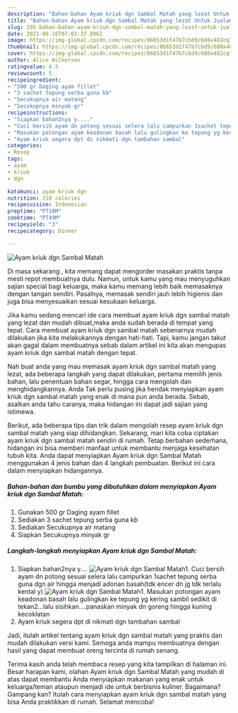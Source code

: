 ```yaml
---
description: "Bahan-bahan Ayam kriuk dgn Sambal Matah yang lezat Untuk Jualan"
title: "Bahan-bahan Ayam kriuk dgn Sambal Matah yang lezat Untuk Jualan"
slug: 195-bahan-bahan-ayam-kriuk-dgn-sambal-matah-yang-lezat-untuk-jualan
date: 2021-06-16T07:03:37.896Z
image: https://img-global.cpcdn.com/recipes/86653d1f47b7cbd9/680x482cq70/ayam-kriuk-dgn-sambal-matah-foto-resep-utama.jpg
thumbnail: https://img-global.cpcdn.com/recipes/86653d1f47b7cbd9/680x482cq70/ayam-kriuk-dgn-sambal-matah-foto-resep-utama.jpg
cover: https://img-global.cpcdn.com/recipes/86653d1f47b7cbd9/680x482cq70/ayam-kriuk-dgn-sambal-matah-foto-resep-utama.jpg
author: Alice Wilkerson
ratingvalue: 4.3
reviewcount: 5
recipeingredient:
- "500 gr Daging ayam fillet"
- "3 sachet tepung serba guna kb"
- "Secukupnya air matang"
- "Secukupnya minyak gr"
recipeinstructions:
- "Siapkan bahan2nya y...."
- "Cuci bersih ayam dn potong sesuai selera lalu campurkan 1sachet tepung serba guna dgn air hingga menjadi adonan basah(tdk encer dn jg tdk terlalu kental y)"
- "Masukan potongan ayam keadonan basah lalu gulingkan ke tepung yg kering sambil sedikit di tekan2...lalu sisihkan....panaskan minyak dn goreng hingga kuning kecoklatan"
- "Ayam kriuk segera dpt di nikmati dgn tambahan sambal"
categories:
- Resep
tags:
- ayam
- kriuk
- dgn

katakunci: ayam kriuk dgn 
nutrition: 210 calories
recipecuisine: Indonesian
preptime: "PT10M"
cooktime: "PT49M"
recipeyield: "3"
recipecategory: Dinner

---
```



![Ayam kriuk dgn Sambal Matah](https://img-global.cpcdn.com/recipes/86653d1f47b7cbd9/680x482cq70/ayam-kriuk-dgn-sambal-matah-foto-resep-utama.jpg)

Di masa  sekarang , kita memang dapat mengorder masakan praktis tanpa mesti repot membuatnya dulu. Namun, untuk kamu yang mau menyuguhkan sajian special bagi keluarga, maka kamu memang lebih baik memasaknya dengan tangan sendiri. Pasalnya, memasak sendiri jauh lebih higienis dan juga bisa menyesuaikan sesuai kesukaan keluarga.

Jika kamu sedang mencari ide cara membuat ayam kriuk dgn sambal matah yang lezat dan mudah dibuat,maka anda sudah berada di tempat yang tepat. Cara membuat ayam kriuk dgn sambal matah  sebenarnya mudah dilakukan jika kita melakukannya dengan hati-hati. Tapi, kamu jangan takut akan gagal dalam membuatnya 
sebab dalam artikel ini kita akan mengupas ayam kriuk dgn sambal matah dengan tepat.  



Nah buat anda yang mau memasak ayam kriuk dgn sambal matah yang lezat, ada beberapa langkah yang dapat dilakukan, pertama memilih jenis bahan, lalu penentuan bahan segar, hingga cara mengolah dan menghidangkannya. Anda Tak perlu pusing jika hendak menyiapkan ayam kriuk dgn sambal matah yang enak di mana pun anda berada. Sebab, asalkan anda  tahu caranya, maka hidangan ini dapat jadi sajian yang istimewa.

Berikut, ada beberapa tips dan trik dalam mengolah resep ayam kriuk dgn sambal matah yang siap dihidangkan. Sekarang, mari kita coba ciptakan ayam kriuk dgn sambal matah sendiri di rumah. Tetap berbahan sederhana, hidangan ini bisa memberi manfaat untuk membantu menjaga kesehatan tubuh kita. Anda dapat menyiapkan Ayam kriuk dgn Sambal Matah menggunakan 4 jenis bahan dan 4 langkah pembuatan. Berikut ini cara dalam menyiapkan hidangannya.

<!--inarticleads1-->

##### Bahan-bahan dan bumbu yang dibutuhkan dalam menyiapkan Ayam kriuk dgn Sambal Matah:

1. Gunakan 500 gr Daging ayam fillet
1. Sediakan 3 sachet tepung serba guna k*b*
1. Sediakan Secukupnya air matang
1. Siapkan Secukupnya minyak gr




<!--inarticleads2-->

##### Langkah-langkah menyiapkan Ayam kriuk dgn Sambal Matah:

1. Siapkan bahan2nya y....
<img src="https://img-global.cpcdn.com/steps/7a62018084f6f8a0/160x128cq70/ayam-kriuk-dgn-sambal-matah-langkah-memasak-1-foto.jpg" alt="Ayam kriuk dgn Sambal Matah">1. Cuci bersih ayam dn potong sesuai selera lalu campurkan 1sachet tepung serba guna dgn air hingga menjadi adonan basah(tdk encer dn jg tdk terlalu kental y)
<img src="https://img-global.cpcdn.com/steps/b212ecd22cd0c29e/160x128cq70/ayam-kriuk-dgn-sambal-matah-langkah-memasak-2-foto.jpg" alt="Ayam kriuk dgn Sambal Matah">1. Masukan potongan ayam keadonan basah lalu gulingkan ke tepung yg kering sambil sedikit di tekan2...lalu sisihkan....panaskan minyak dn goreng hingga kuning kecoklatan
1. Ayam kriuk segera dpt di nikmati dgn tambahan sambal




Jadi, itulah artikel tentang  ayam kriuk dgn sambal matah  yang praktis dan mudah dilakukan versi kami. Semoga anda mampu membuatnya dengan hasil yang dapat membuat oreng tercinta di rumah senang. 

Terima kasih anda telah membaca resep yang kita tampilkan di halaman ini. Besar harapan kami, olahan  Ayam kriuk dgn Sambal Matah yang mudah di atas dapat membantu Anda menyiapkan makanan yang enak untuk keluarga/teman ataupun menjadi ide untuk berbisnis kuliner. Bagaimana? Gampang kan? Itulah cara menyiapkan ayam kriuk dgn sambal matah yang bisa Anda praktikkan di rumah. Selamat mencoba!

